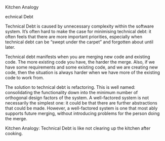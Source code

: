 
Kitchen Analogy

echnical Debt

Technical Debt is caused by unnecessary complexity within the software system.   It’s often hard to make the case for minimising technical debt: it often feels that there are more important priorities, especially when technical debt can be “swept under the carpet” and forgotten about until later.  

Technical debt manifests when you are merging new code and existing code.  The more existing code you have, the harder the merge.  Also, if we have some requirements and some existing code, and we are creating new code, then the situation is always harder when we have more of the existing code to work from.  

The solution to technical debt is refactoring.  This is well named:  consolidating the functionality down into the minimum number of orthogonal design factors of the system.   A well-factored system is not necessarily the simplest one:  it could be that there are further abstractions that could be made.  However, a well-factored system is one that most ably supports future merging, without introducing problems for the person doing the merge.  

Kitchen Analogy:  Technical Debt is like not clearing up the kitchen after cooking.